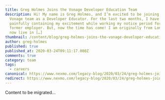 ```yaml
---
title: Greg Holmes Joins the Vonage Developer Education Team
description: Hi! My name is Greg Holmes, and I’m excited to be joining the
  Vonage team as a Developer Educator. For the last two months, I have been
  painfully containing my excitement while working my notice period for my
  former employer. But, now the time has come! I am originally from London but
  now live in […]
thumbnail: /content/blog/greg-holmes-joins-the-vonage-developer-education-team/Greg_1200_x_600_1.png
author: greg-holmes
published: true
published_at: 2020-03-24T09:11:17.000Z
comments: true
category: team
tags:
  - careers
canonical: https://www.nexmo.com/legacy-blog/2020/03/24/greg-holmes-joins-the-vonage-developer-education-team
redirect: https://www.nexmo.com/legacy-blog/2020/03/24/greg-holmes-joins-the-vonage-developer-education-team
---
```


Content to be migrated...
